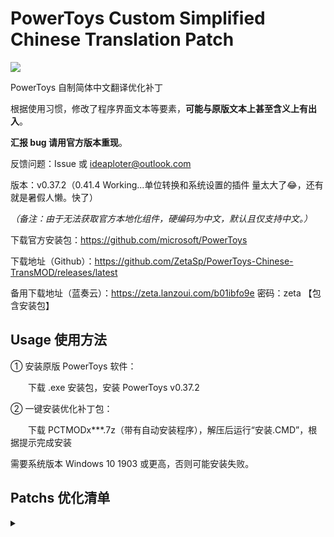 # PowerToys Custom Simplified Chinese Translation Patch

<img src="https://cdn.jsdelivr.net/gh/ZetaSp/PowerToys-Chinese-TransMOD@master/to.pic/PCTMODx2.topic.png"/>

PowerToys 自制简体中文翻译优化补丁

根据使用习惯，修改了程序界面文本等要素，**可能与原版文本上甚至含义上有出入**。

**汇报 bug 请用官方版本重现**。

反馈问题：Issue 或 ideaploter@outlook.com

版本：v0.37.2（0.41.4 Working...单位转换和系统设置的插件 量太大了😂，还有就是暑假人懒。快了）

_（备注：由于无法获取官方本地化组件，硬编码为中文，默认且仅支持中文。）_

下载官方安装包：https://github.com/microsoft/PowerToys

下载地址（Github）：https://github.com/ZetaSp/PowerToys-Chinese-TransMOD/releases/latest

备用下载地址（蓝奏云）：https://zeta.lanzoui.com/b01ibfo9e 密码：zeta 【包含安装包】

## Usage 使用方法

① 安装原版 PowerToys 软件：

　　下载 .exe 安装包，安装 PowerToys v0.37.2

② 一键安装优化补丁包：

　　下载 PCTMODx***.7z（带有自动安装程序），解压后运行“安装.CMD”，根据提示完成安装

需要系统版本 Windows 10 1903 或更高，否则可能安装失败。

## Patchs 优化清单
<details><summary></summary>

PowerToys 模块名称：取色器 窗口布局 文件增强 图像裁剪器 键盘修改器 批量重命名 快速启动器 快捷键指南

PowerToys 通用设置界面、各模块预设及设置界面

PowerToys “开箱即用”用户引导界面

PowerToys 运行提示、弹框消息、状态栏图标右键菜单

Color Picker 操作界面、右键菜单

FancyZones 操作界面

File Explorer Preview 操作界面

Image Resizer 操作界面

Keyboard Manager 操作界面

PowerRename 操作界面、右键菜单

PowerToys Run 操作界面、插件

Shortcut Guide 操作界面、快捷键图片

Video Conference Mute 按键图片（仅限实验版）
</details>
